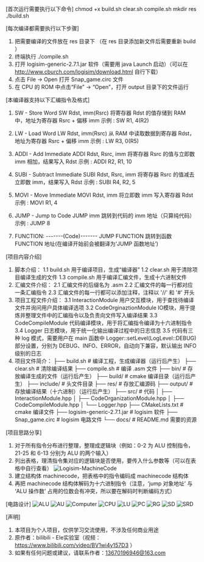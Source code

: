 [首次运行需要执行以下命令]
chmod +x build.sh clear.sh compile.sh
mkdir res
./build.sh

[每次编译都需要执行以下步骤]
1. 把需要编译的文件放在 res 目录下 （在 res 目录添加新文件后需要重新 build ）
2. 终端执行 ./compile.sh
3. 打开 logisim-generic-2.7.1.jar 软件（需要用 java Launch 启动）（可以在 http://www.cburch.com/logisim/download.html 自行下载）
4. 点击 File -> Open 打开 Snap_game.circ 文件
5. 在 CPU 的 ROM 中点击“File” -> “Open”，打开 output 目录下的文件运行

[本编译器支持以下汇编指令及格式]
1. SW - Store Word
    SW Rdst, imm(Rsrc)
    将寄存器 Rdst 的值存储到 RAM 中，地址为寄存器 Rsrc + 偏移 imm
    示例 : SW R1, 4(R2)

2. LW - Load Word
    LW Rdst, imm(Rsrc)
    从 RAM 中读取数据到寄存器 Rdst，地址为寄存器 Rsrc + 偏移 imm
    示例 : LW R3, 0(R5)

3. ADDI - Add Immediate
    ADDI Rdst, Rsrc, imm
    将寄存器 Rsrc 的值与立即数 imm 相加，结果写入 Rdst
    示例 : ADDI R2, R1, 10

4. SUBI - Subtract Immediate
    SUBI Rdst, Rsrc, imm
    将寄存器 Rsrc 的值减去立即数 imm，结果写入 Rdst
    示例 : SUBI R4, R2, 5

5. MOVI - Move Immediate
    MOVI Rdst, imm
    将立即数 imm 写入寄存器 Rdst
    示例 : MOVI R1, 4

6. JUMP - Jump to Code
    JUMP imm
    跳转到代码的 imm 地址（只算纯代码）
    示例 : JUMP 8

7. FUNCTION:
   -------(Code)-------
   JUMP FUNCTION
   跳转到函数 FUNCTION 地址(在编译开始前会被翻译为‘JUMP 函数地址’)

[项目内容介绍]
1. 脚本介绍：
    1.1 build.sh 用于编译项目，生成“编译器”
    1.2 clear.sh 用于清除项目编译生成的文件
    1.3 compile.sh 用于编译汇编文件，生成十六进制文件
2. 汇编文件介绍：
    2.1 汇编文件的后缀名为 .asm
    2.2 汇编文件的每一行都对应一条汇编指令
    2.3 汇编文件的每一行都可以添加注释，注释以 '//' 和 '#' 开头
3. 项目工程文件介绍：
    3.1 InteractionModule 用户交互模块，用于查找待编译文件并询问用户具体编译选项
    3.2 CodeOrginaztionModule IO模块，用于提炼并整理文件中的汇编指令以及负责向文件写入编译结果
    3.3 CodeCompileModule 代码编译模块，用于将汇编指令编译为十六进制指令
    3.4 Logger 日志模块，用于统一化输出编译过程中的日志信息
    3.5 代码有三种 log 模式，需要用户在 main 函数中 Logger::setLevel(LogLevel::DEBUG) 部分设置，分别为 DEBUG、INFO、ERROR，自动向下兼容，默认输出 INFO 级别的日志
4. 项目文件简介：
    ├── build.sh                   # 编译工程，生成编译器（运行后产生）
    ├── clear.sh                   # 清除编译结果
    ├── compile.sh                 # 编译 .asm 文件
    ├── bin/                       # 存放编译生成的文件（运行后产生）
    ├── build/                     # cmake 编译目录（运行后产生）
    ├── include/                   # 头文件目录
    ├── res/                       # 存放汇编源码
    ├── output/                    # 存放编译结果（十六进制）（运行后产生）
    ├── src/                       # 代码
    │   ├── InteractionModule.hpp
    │   ├── CodeOrganizationModule.hpp
    │   ├── CodeCompileModule.hpp
    │   └── Logger.hpp
    ├── CMakeLists.txt             # cmake 编译文件
    ├── logisim-generic-2.7.1.jar  # logisim 软件
    ├── Snap_game.circ             # logisim 电路文件
    └── docs/                      # README.md 需要的资源

[项目思路分享]
1. 对于所有指令分布进行整理，整理成逻辑块（例如：0-2 为 ALU 控制指令，21-25 和 6-13 分别为 ALU 的两个输入）
2. 列出表格，理清指令集对应的逻辑块是否使用，要传入什么参数等（可以在表格中自行查看）
![Logisim-MachineCode](docs/Logisim-MachineCode.png)
3. 建立结构体 machinecode，把表格中的指令编码成 machinecode 结构体
4. 再把 machinecode 结构体解码为十六进制指令（注意，‘jump 对象地址’ 与 ‘ALU 操作数’ 占用的位数会有冲突，所以要在解码时判断编码方式）

[电路设计]
![ALU](docs/Logisim-Circuit/ALU.png)
![AU](docs/Logisim-Circuit/AU.png)
![Computer](docs/Logisim-Circuit/Computer.png)
![CPU](docs/Logisim-Circuit/CPU.png)
![LU](docs/Logisim-Circuit/LU.png)
![PC](docs/Logisim-Circuit/PC.png)
![RG](docs/Logisim-Circuit/RG.png)
![SD](docs/Logisim-Circuit/SD.png)
![SRD](docs/Logisim-Circuit/SRD.png)

[声明]
1. 本项目为个人项目，仅供学习交流使用，不涉及任何商业用途  
2. 原作者：bilibili - Ele实验室（视频：https://www.bilibili.com/video/BV1wi4y157D3 ）  
3. 如果有任何问题或建议，请联系作者：13670196946@163.com